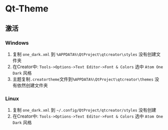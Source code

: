# Qt-Theme

## 激活
### Windows
1. 复制 `one_dark.xml` 到 `%APPDATA%\QtProject\qtcreator\styles`  没有创建文件夹 
2. 在Creator中: `Tools->Options->Text Editor->Font & Colors` 选中 `Atom One Dark` 风格
3. 主题复制`.creatortheme`文件到`%APPDATA%\QtProject\qtcreator\themes` 没有依然创建文件夹 

### Linux
1. 复制 `one_dark.xml` 到 `~/.config/QtProject/qtcreator/styles`  没有创建
2. 在Creator中: `Tools->Options->Text Editor->Font & Colors` 选中 `Atom One Dark` 风格

